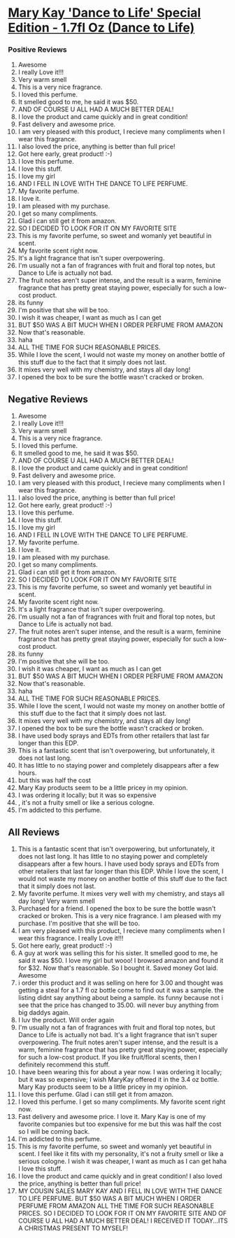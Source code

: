 # [Mary Kay &#x27;Dance to Life&#x27; Special Edition - 1.7fl Oz (Dance to Life)](https://products.checkmycream.com/products/Mary-Kay-&#x27;Dance-to-Life&#x27;-Special-Edition-1.7fl-Oz-(Dance-to-Life).html)

### Positive Reviews

<ol>
      <li>Awesome</li>
      <li>I really Love it!!!</li>
      <li>Very warm smell</li>
      <li>This is a very nice fragrance.</li>
      <li>I loved this perfume.</li>
      <li>It smelled good to me, he said it was $50.</li>
      <li>AND OF COURSE U ALL HAD A MUCH BETTER DEAL!</li>
      <li>I love the product and came quickly and in great condition!</li>
      <li>Fast delivery and awesome price.</li>
      <li>I am very pleased with this product, I recieve many compliments when I wear this fragrance.</li>
      <li>I also loved the price, anything is better than full price!</li>
      <li>Got here early, great product! :-)</li>
      <li>I love this perfume.  </li>
      <li>I love this stuff.</li>
      <li>I love my girl</li>
      <li>AND I FELL IN LOVE WITH THE DANCE TO LIFE PERFUME.</li>
      <li>My favorite perfume.</li>
      <li>I love it.</li>
      <li>I am pleased with my purchase.</li>
      <li>I get so many compliments.</li>
      <li>Glad i can still get it from amazon.</li>
      <li>SO I DECIDED TO LOOK FOR IT ON MY FAVORITE SITE</li>
      <li>This is my favorite perfume, so sweet and womanly yet beautiful in scent.</li>
      <li>My favorite scent right now.</li>
      <li>It&#x27;s a light fragrance that isn&#x27;t super overpowering.</li>
      <li>I&#x27;m usually not a fan of fragrances with fruit and floral top notes, but Dance to Life is actually not bad.</li>
      <li>The fruit notes aren&#x27;t super intense, and the result is a warm, feminine fragrance that has pretty great staying power, especially for such a low-cost product.</li>
      <li>its funny</li>
      <li>I&#x27;m positive that she will be too.</li>
      <li>I wish it was cheaper, I want as much as I can get</li>
      <li>BUT $50 WAS A BIT MUCH WHEN I ORDER PERFUME FROM AMAZON</li>
      <li>Now that&#x27;s reasonable.</li>
      <li>haha</li>
      <li>ALL THE TIME FOR SUCH REASONABLE PRICES.</li>
      <li>While I love the scent, I would not waste my money on another bottle of this stuff due to the fact that it simply does not last.</li>
      <li>It mixes very well with my chemistry, and stays all day long!</li>
      <li>I opened the box to be sure the bottle wasn&#x27;t cracked or broken.  </li>
</ol>


<h2>Negative Reviews</h2>
<ol>
<li> Awesome</li>
<li> I really Love it!!!</li>
<li> Very warm smell</li>
<li> This is a very nice fragrance.</li>
<li> I loved this perfume.</li>
<li> It smelled good to me, he said it was $50.</li>
<li> AND OF COURSE U ALL HAD A MUCH BETTER DEAL!</li>
<li> I love the product and came quickly and in great condition!</li>
<li> Fast delivery and awesome price.</li>
<li> I am very pleased with this product, I recieve many compliments when I wear this fragrance.</li>
<li> I also loved the price, anything is better than full price!</li>
<li> Got here early, great product! :-)</li>
<li> I love this perfume.  </li>
<li> I love this stuff.</li>
<li> I love my girl</li>
<li> AND I FELL IN LOVE WITH THE DANCE TO LIFE PERFUME.</li>
<li> My favorite perfume.</li>
<li> I love it.</li>
<li> I am pleased with my purchase.</li>
<li> I get so many compliments.</li>
<li> Glad i can still get it from amazon.</li>
<li> SO I DECIDED TO LOOK FOR IT ON MY FAVORITE SITE</li>
<li> This is my favorite perfume, so sweet and womanly yet beautiful in scent.</li>
<li> My favorite scent right now.</li>
<li> It&#x27;s a light fragrance that isn&#x27;t super overpowering.</li>
<li> I&#x27;m usually not a fan of fragrances with fruit and floral top notes, but Dance to Life is actually not bad.</li>
<li> The fruit notes aren&#x27;t super intense, and the result is a warm, feminine fragrance that has pretty great staying power, especially for such a low-cost product.</li>
<li> its funny</li>
<li> I&#x27;m positive that she will be too.</li>
<li> I wish it was cheaper, I want as much as I can get</li>
<li> BUT $50 WAS A BIT MUCH WHEN I ORDER PERFUME FROM AMAZON</li>
<li> Now that&#x27;s reasonable.</li>
<li> haha</li>
<li> ALL THE TIME FOR SUCH REASONABLE PRICES.</li>
<li> While I love the scent, I would not waste my money on another bottle of this stuff due to the fact that it simply does not last.</li>
<li> It mixes very well with my chemistry, and stays all day long!</li>
<li> I opened the box to be sure the bottle wasn&#x27;t cracked or broken.  </li>
<li> I have used body sprays and EDTs from other retailers that last far longer than this EDP.</li>
<li> This is a fantastic scent that isn&#x27;t overpowering, but unfortunately, it does not last long.</li>
<li> It has little to no staying power and completely disappears after a few hours.</li>
<li> but this was half the cost</li>
<li> Mary Kay products seem to be a little pricey in my opinion.</li>
<li> I was ordering it locally; but it was so expensive</li>
<li> , it&#x27;s not a fruity smell or like a serious cologne.</li>
<li> I&#x27;m addicted to this perfume.</li>
</ol>

<h2>All Reviews</h2>

<ol>
    <li> This is a fantastic scent that isn&#x27;t overpowering, but unfortunately, it does not last long. It has little to no staying power and completely disappears after a few hours. I have used body sprays and EDTs from other retailers that last far longer than this EDP. While I love the scent, I would not waste my money on another bottle of this stuff due to the fact that it simply does not last.</li>
    <li> My favorite perfume. It mixes very well with my chemistry, and stays all day long! Very warm smell</li>
    <li> Purchased for a friend.  I opened the box to be sure the bottle wasn&#x27;t cracked or broken.  This is a very nice fragrance. I am pleased with my purchase. I&#x27;m positive that she will be too.</li>
    <li> I am very pleased with this product, I recieve many compliments when I wear this fragrance. I really Love it!!!</li>
    <li> Got here early, great product! :-)</li>
    <li> A guy at work was selling this for his sister. It smelled good to me, he said it was $50. I love my girl but wooo! I browsed amazon and found it for $32. Now that&#x27;s reasonable. So I bought it. Saved money Got laid. Awesome</li>
    <li> i order this product and it was selling on here for 3.00 and thought was getting a steal for a 1.7 fl oz bottle come to find out it was a sample. the listing didnt say anything about being a sample. its funny because not i see that the price has changed to 35.00. will never buy anything from big daddys again.</li>
    <li> I luv the product.  Will order again</li>
    <li> I&#x27;m usually not a fan of fragrances with fruit and floral top notes, but Dance to Life is actually not bad. It&#x27;s a light fragrance that isn&#x27;t super overpowering. The fruit notes aren&#x27;t super intense, and the result is a warm, feminine fragrance that has pretty great staying power, especially for such a low-cost product. If you like fruit/floral scents, then I definitely recommend this stuff.</li>
    <li> I have been wearing this for about a year now.  I was ordering it locally; but it was so expensive; I wish MaryKay offered it in the 3.4 oz bottle. Mary Kay products seem to be a little pricey in my opinion.</li>
    <li> I love this perfume.  Glad i can still get it from amazon.</li>
    <li> I loved this perfume. I get so many compliments. My favorite scent right now.</li>
    <li> Fast delivery and awesome price. I love it. Mary Kay is one of my favorite companies but too expensive for me but this was half the cost so I will be coming back.</li>
    <li> I&#x27;m addicted to this perfume.</li>
    <li> This is my favorite perfume, so sweet and womanly yet beautiful in scent. I feel like it fits with my personality, it&#x27;s not a fruity smell or like a serious cologne. I wish it was cheaper, I want as much as I can get haha I love this stuff.</li>
    <li> I love the product and came quickly and in great condition! I also loved the price, anything is better than full price!</li>
    <li> MY COUSIN SALES MARY KAY AND I FELL IN LOVE WITH THE DANCE TO LIFE PERFUME. BUT $50 WAS A BIT MUCH WHEN I ORDER PERFUME FROM AMAZON ALL THE TIME FOR SUCH REASONABLE PRICES. SO I DECIDED TO LOOK FOR IT ON MY FAVORITE SITE AND OF COURSE U ALL HAD A MUCH BETTER DEAL! I RECEIVED IT TODAY...ITS A CHRISTMAS PRESENT TO MYSELF!</li>
</ol>




